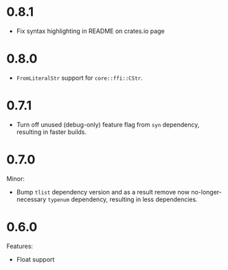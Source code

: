 # 0.8.1

- Fix syntax highlighting in README on crates.io page

# 0.8.0

- `FromLiteralStr` support for `core::ffi::CStr`.

# 0.7.1

- Turn off unused (debug-only) feature flag from `syn` dependency, resulting in faster builds.

# 0.7.0

Minor:
- Bump `tlist` dependency version and as a result remove now no-longer-necessary `typenum` dependency, resulting in less dependencies.

# 0.6.0

Features:
- Float support
